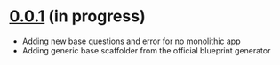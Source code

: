 <a name="0.0.1"></a>

# [0.0.1](https://github.com/jhipster/generator-jhipster-nodejs) (in progress)

- Adding new base questions and error for no monolithic app
- Adding generic base scaffolder from the official blueprint generator

